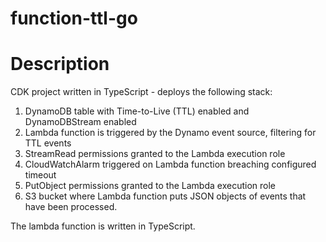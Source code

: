 # function-ttl-go

# Description

CDK project written in TypeScript - deploys the following stack:

1. DynamoDB table with Time-to-Live (TTL) enabled and DynamoDBStream enabled
2. Lambda function is triggered by the Dynamo event source, filtering for TTL events
3. StreamRead permissions granted to the Lambda execution role
4. CloudWatchAlarm triggered on Lambda function breaching configured timeout
5. PutObject permissions granted to the Lambda execution role
6. S3 bucket where Lambda function puts JSON objects of events that have been processed.

The lambda function is written in TypeScript.
